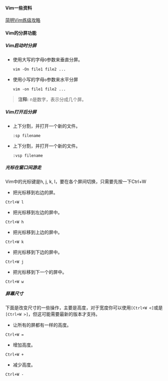 #### Vim一些资料

[简明Vim练级攻略](https://coolshell.cn/articles/5426.html)

#### Vim的分屏功能

##### Vim启动时分屏

* 使用大写的字母`O`参数来垂直分屏。

    ```shell
    vim -On file1 file2 ...
    ```

* 使用小写的字母`o`参数来水平分屏

    ```shell
    vim -on file1 file2 ...
    ```

> **注释:** n是数字，表示分成几个屏。

##### Vim打开后分屏

* 上下分割，并打开一个新的文件。

    ```shell
    :sp filename
    ```

* 上下分割，并打开一个新的文件。

    ```shell
    :vsp filename
    ```

##### 光标在窗口间游走

Vim中的光标键是h, j, k, l，要在各个屏间切换，只需要先按一下Ctrl+W

* 把光标移到右边的屏。

```
Ctrl+W l
```

* 把光标移到左边的屏中。

```
Ctrl+W h
```

* 把光标移到上边的屏中。

```
Ctrl+W k
```

* 把光标移到下边的屏中。

```
Ctrl+W j
```

* 把光标移到下一个的屏中。

```shell
Ctrl+W w
```

##### 屏幕尺寸

下面是改变尺寸的一些操作，主要是高度，对于宽度你可以使用`[Ctrl+W <]`或是`[Ctrl+W >]`，但这可能需要最新的版本才支持。

* 让所有的屏都有一样的高度。

```
Ctrl+W =
```

* 增加高度。

```
Ctrl+W +
```

* 减少高度。

```
Ctrl+W -
```


